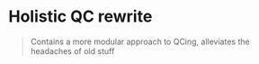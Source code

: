# Holistic QC rewrite

> Contains a more modular approach to QCing, alleviates the headaches of old stuff

